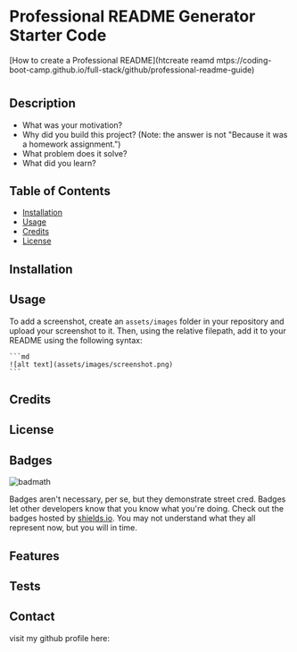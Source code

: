 # Professional README Generator Starter Code

[How to create a Professional README](htcreate reamd mtps://coding-boot-camp.github.io/full-stack/github/professional-readme-guide)

# <Your-Project-Title>

## Description


- What was your motivation?
- Why did you build this project? (Note: the answer is not "Because it was a homework assignment.")
- What problem does it solve?
- What did you learn?

## Table of Contents 


- [Installation](#installation)
- [Usage](#usage)
- [Credits](#credits)
- [License](#license)

## Installation



## Usage


To add a screenshot, create an `assets/images` folder in your repository and upload your screenshot to it. Then, using the relative filepath, add it to your README using the following syntax:

    ```md
    ![alt text](assets/images/screenshot.png)
    ```

## Credits



## License




## Badges

![badmath](https://img.shields.io/github/languages/top/lernantino/badmath)

Badges aren't necessary, per se, but they demonstrate street cred. Badges let other developers know that you know what you're doing. Check out the badges hosted by [shields.io](https://shields.io/). You may not understand what they all represent now, but you will in time.

## Features


## Tests

## Contact

visit my github profile here: [](https://github.com/)

